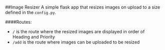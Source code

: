 ##Image Resizer
A simple flask app that resizes images on upload to a size defined in the `config.py`.

####Routes:
* `/` is the route where the resized images are displayed in order of Heading and Priority
* `/add` is the route where images can be uploaded to be resized
